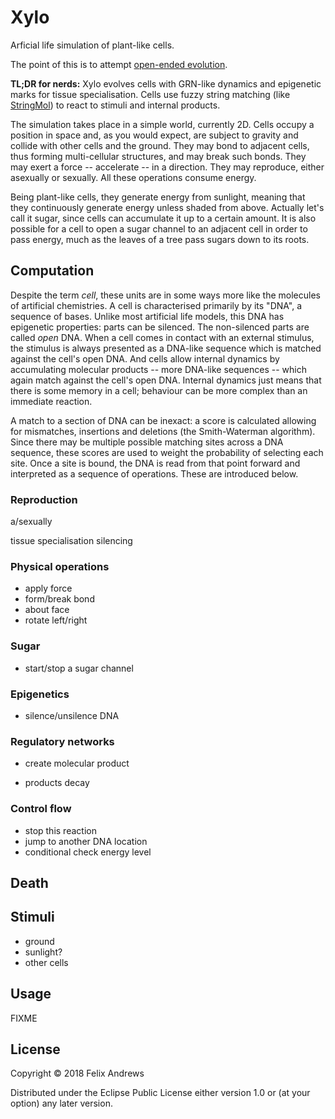 # Xylo

Arficial life simulation of plant-like cells.

The point of this is to attempt [open-ended
evolution](http://www.alife.org/workshops/oee3/).

**TL;DR for nerds:** Xylo evolves cells with GRN-like dynamics and
epigenetic marks for tissue specialisation. Cells use fuzzy string
matching (like [StringMol](http://stringmol.york.ac.uk/)) to react to
stimuli and internal products.

The simulation takes place in a simple world, currently 2D. Cells
occupy a position in space and, as you would expect, are subject to
gravity and collide with other cells and the ground. They may bond to
adjacent cells, thus forming multi-cellular structures, and may break
such bonds. They may exert a force -- accelerate -- in a
direction. They may reproduce, either asexually or sexually. All these
operations consume energy.

Being plant-like cells, they generate energy from sunlight, meaning
that they continuously generate energy unless shaded from
above. Actually let's call it sugar, since cells can accumulate it up
to a certain amount. It is also possible for a cell to open a sugar
channel to an adjacent cell in order to pass energy, much as the
leaves of a tree pass sugars down to its roots.


## Computation

Despite the term _cell_, these units are in some ways more like the
molecules of artificial chemistries.  A cell is characterised
primarily by its "DNA", a sequence of bases. Unlike most artificial
life models, this DNA has epigenetic properties: parts can be
silenced. The non-silenced parts are called _open_ DNA. When a cell
comes in contact with an external stimulus, the stimulus is always
presented as a DNA-like sequence which is matched against the cell's
open DNA. And cells allow internal dynamics by accumulating molecular
products -- more DNA-like sequences -- which again match against the
cell's open DNA. Internal dynamics just means that there is some
memory in a cell; behaviour can be more complex than an immediate
reaction.

A match to a section of DNA can be inexact: a score is calculated
allowing for mismatches, insertions and deletions (the Smith-Waterman
algorithm). Since there may be multiple possible matching sites across
a DNA sequence, these scores are used to weight the probability of
selecting each site. Once a site is bound, the DNA is read from that
point forward and interpreted as a sequence of operations. These are
introduced below.

### Reproduction

a/sexually

tissue specialisation
silencing


### Physical operations

* apply force
* form/break bond
* about face
* rotate left/right

### Sugar

* start/stop a sugar channel

### Epigenetics

* silence/unsilence DNA

### Regulatory networks

* create molecular product

- products decay


### Control flow

* stop this reaction
* jump to another DNA location
* conditional check energy level




## Death




## Stimuli

* ground
* sunlight?
* other cells




## Usage

FIXME

## License

Copyright © 2018 Felix Andrews

Distributed under the Eclipse Public License either version 1.0 or (at
your option) any later version.
